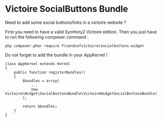 Victoire SocialButtons Bundle
============

Need to add some social buttons/links in a victoire website ?

First you need to have a valid Symfony2 Victoire edition.
Then you just have to run the following composer command :

    php composer.phar require friendsofvictoire/socialbuttons-widget

Do not forget to add the bundle in your AppKernel !

    class AppKernel extends Kernel
    {
        public function registerBundles()
        {
            $bundles = array(
                ...
                new Victoire\Widget\SocialButtonsBundle\VictoireWidgetSocialButtonsBundle(),
            );

            return $bundles;
        }
    }
